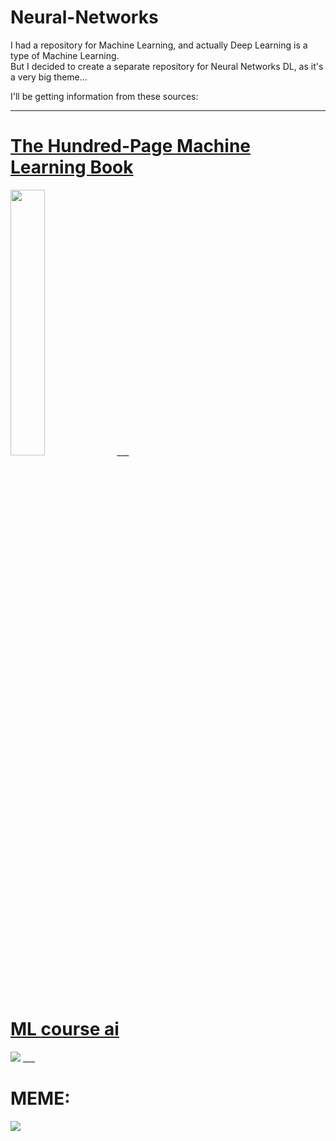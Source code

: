# Neural-Networks

I had a repository for Machine Learning, and actually Deep Learning is a type of Machine Learning. <br>
But I decided to create a separate repository for Neural Networks DL, as it's a very big theme... <br>

I'll be getting information from these sources: <br>

___

# **<a href='https://www.amazon.com/Hundred-Page-Machine-Learning-Book/dp/1777005477/ref=sr_1_1?crid=34NDULROYJOS1&keywords=100+page+machine+learning+book&qid=1699268677&sprefix=100+machine+l%2Caps%2C197&sr=8-1'> The Hundred-Page Machine Learning Book </a>** <br>

<img src='https://m.media-amazon.com/images/I/51OfJg+8G9L._AC_UF1000,1000_QL80_.jpg' width=33%>
___

# **<a href='https://mlcourse.ai/book/index.html'> ML course ai </a>** <br>
<img src='https://mlcourse.ai/_images/ods_stickers.jpg'>
___

# **MEME:** <br>
<img src='https://preview.redd.it/501nquvhz4bb1.jpg?width=640&crop=smart&auto=webp&s=c1a1d0f548483fdb1f39a36bb52705c8d3adbfcc'>
 
